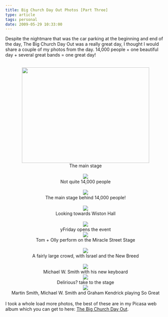 ```yaml
---
title: Big Church Day Out Photos [Part Three]
type: article
tags: personal
date: 2009-05-29 10:33:00
---
```

Despite the nightmare that was the car parking at the beginning and end of the day, The Big Church Day Out was a really great day, I thought I would share a couple of my photos from the day.  14,000 people + one beautiful day + several great bands = one great day!<br /><br /><div class="separator" style="clear:both;text-align:center;"><a href="http://lh6.ggpht.com/_oF4TJyavubQ/ShqC689c7DI/AAAAAAAAIr8/0sx_Ytv3b2Q/s1600/IMG_0124.JPG"><img border="0" height="300" src="http://lh6.ggpht.com/_oF4TJyavubQ/ShqC689c7DI/AAAAAAAAIr8/0sx_Ytv3b2Q/s400/IMG_0124.JPG" width="400" /></a></div><div style="text-align:center;">The main stage</div><br /><div class="separator" style="clear:both;text-align:center;"><a href="http://lh6.ggpht.com/_oF4TJyavubQ/ShqC8tZFCgI/AAAAAAAAIsA/3s3zJJne2vc/s1600/IMG_0125.JPG"><img border="0" src="http://lh6.ggpht.com/_oF4TJyavubQ/ShqC8tZFCgI/AAAAAAAAIsA/3s3zJJne2vc/s400/IMG_0125.JPG" /></a></div><div style="text-align:center;">Not quite 14,000 people</div><br /><div class="separator" style="clear:both;text-align:center;"><a href="http://lh4.ggpht.com/_oF4TJyavubQ/ShqDO5HSREI/AAAAAAAAIsw/bpjqJB8Bb8Q/s1600/IMG_0171.JPG"><img border="0" src="http://lh4.ggpht.com/_oF4TJyavubQ/ShqDO5HSREI/AAAAAAAAIsw/bpjqJB8Bb8Q/s400/IMG_0171.JPG" /></a></div><div style="text-align:center;">The main stage behind 14,000 people!</div><br /><div class="separator" style="clear:both;text-align:center;"><a href="http://lh5.ggpht.com/_oF4TJyavubQ/ShqDQb8py9I/AAAAAAAAIs0/AV53WWc63HY/s1600/IMG_0172.JPG"><img border="0" src="http://lh5.ggpht.com/_oF4TJyavubQ/ShqDQb8py9I/AAAAAAAAIs0/AV53WWc63HY/s400/IMG_0172.JPG" /></a></div><div style="text-align:center;">Looking towards Wiston Hall<br /><br /><div class="separator" style="clear:both;text-align:center;"><a href="http://lh6.ggpht.com/_oF4TJyavubQ/ShqDF3zsqVI/AAAAAAAAIsY/hxiQqpVuDDI/s1600/IMG_0148.JPG"><img border="0" src="http://lh6.ggpht.com/_oF4TJyavubQ/ShqDF3zsqVI/AAAAAAAAIsY/hxiQqpVuDDI/s400/IMG_0148.JPG" /></a></div></div><div style="text-align:center;">yFriday opens the event</div><div style="text-align:center;"></div><div class="separator" style="clear:both;text-align:center;"><a href="http://lh5.ggpht.com/_oF4TJyavubQ/ShqDNIhWkBI/AAAAAAAAIss/ZRIbkWLgGpA/s1600/IMG_0167.JPG" style="margin-left:1em;margin-right:1em;"><img border="0" src="http://lh5.ggpht.com/_oF4TJyavubQ/ShqDNIhWkBI/AAAAAAAAIss/ZRIbkWLgGpA/s400/IMG_0167.JPG" /></a></div><div style="text-align:center;">Tom + Olly perform on the Miracle Street Stage</div><br /><div class="separator" style="clear:both;text-align:center;"><a href="http://lh3.ggpht.com/_oF4TJyavubQ/ShqDSzjVfrI/AAAAAAAAItA/HRW7qXoqAqQ/s1600/IMG_0175.JPG"><img border="0" src="http://lh3.ggpht.com/_oF4TJyavubQ/ShqDSzjVfrI/AAAAAAAAItA/HRW7qXoqAqQ/s400/IMG_0175.JPG" /></a></div><div style="text-align:center;">A fairly large crowd, with Israel and the New Breed</div><br /><div class="separator" style="clear:both;text-align:center;"><a href="http://lh5.ggpht.com/_oF4TJyavubQ/ShqDUQUdatI/AAAAAAAAItE/8ElqTXdHkes/s1600/IMG_0184.JPG"><img border="0" src="http://lh5.ggpht.com/_oF4TJyavubQ/ShqDUQUdatI/AAAAAAAAItE/8ElqTXdHkes/s400/IMG_0184.JPG" /></a></div><div style="text-align:center;">Michael W. Smith with his new keyboard</div><div style="text-align:center;"></div><div class="separator" style="clear:both;text-align:center;"><a href="http://lh6.ggpht.com/_oF4TJyavubQ/ShqDXuFt7AI/AAAAAAAAItQ/hu1kPc50aj0/s1600/IMG_0206.JPG"><img border="0" src="http://lh6.ggpht.com/_oF4TJyavubQ/ShqDXuFt7AI/AAAAAAAAItQ/hu1kPc50aj0/s400/IMG_0206.JPG" /></a></div><div style="text-align:center;">Delirious? take to the stage</div><div style="text-align:center;"></div><div class="separator" style="clear:both;text-align:center;"><a href="http://lh3.ggpht.com/_oF4TJyavubQ/ShqDcQGjuOI/AAAAAAAAItg/djbusl1EPW0/s1600/IMG_0226.JPG"><img border="0" src="http://lh3.ggpht.com/_oF4TJyavubQ/ShqDcQGjuOI/AAAAAAAAItg/djbusl1EPW0/s400/IMG_0226.JPG" /></a></div><div style="text-align:center;"></div><div style="text-align:center;">Martin Smith, Michael W. Smith and Graham Kendrick playing So Great</div><br />I took a whole load more photos, the best of these are in my Picasa web album which you can get to here: <a href="http://picasaweb.google.com/jamesdoc/TheBigChurchDayOut">The Big Church Day Out</a>.<div class="blogger-post-footer"><img width='1' height='1' src='https://blogger.googleusercontent.com/tracker/31453821-7073809139971794499?l=www.jamesdoc.co.uk' alt='' /></div>
